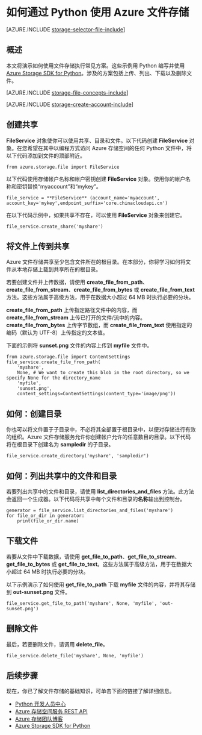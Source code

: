 <properties
	pageTitle="如何通过 Python 使用 Azure 文件存储 | Azure"
	description="了解如何通过 Python 使用 Azure 文件存储上传、列出、下载和删除文件。"
	services="storage"
	documentationCenter="python"
	authors="robinsh"
	manager="carmonm"
	editor="tysonn"/>  


<tags
	ms.service="storage"
	ms.workload="storage"
	ms.tgt_pltfrm="na"
	ms.devlang="python"
	ms.topic="article"
	ms.date="09/20/2016"
	wacn.date="11/07/2016"
	ms.author="minet;robinsh"/>

# 如何通过 Python 使用 Azure 文件存储

[AZURE.INCLUDE [storage-selector-file-include](../../includes/storage-selector-file-include.md)]

## 概述

本文将演示如何使用文件存储执行常见方案。这些示例用 Python 编写并使用 [Azure Storage SDK for Python]。涉及的方案包括上传、列出、下载以及删除文件。

[AZURE.INCLUDE [storage-file-concepts-include](../../includes/storage-file-concepts-include.md)]

[AZURE.INCLUDE [storage-create-account-include](../../includes/storage-create-account-include.md)]

## 创建共享

**FileService** 对象使你可以使用共享、目录和文件。以下代码创建 **FileService** 对象。在您希望在其中以编程方式访问 Azure 存储空间的任何 Python 文件中，将以下代码添加到文件的顶部附近。

	from azure.storage.file import FileService

以下代码使用存储帐户名称和帐户密钥创建 **FileService** 对象。使用你的帐户名称和密钥替换“myaccount”和“mykey”。

	file_service = **FileService** (account_name='myaccount', account_key='mykey',endpoint_suffix='core.chinacloudapi.cn')

在以下代码示例中，如果共享不存在，可以使用 **FileService** 对象来创建它。

	file_service.create_share('myshare')

## 将文件上传到共享

Azure 文件存储共享至少包含文件所在的根目录。在本部分，你将学习如何将文件从本地存储上载到共享所在的根目录。

若要创建文件并上传数据，请使用 **create_file_from_path**、**create_file_from_stream**、**create_file_from_bytes** 或 **create_file_from_text** 方法。这些方法属于高级方法，用于在数据大小超过 64 MB 时执行必要的分块。

**create_file_from_path** 上传指定路径文件中的内容，而 **create_file_from_stream** 上传已打开的文件/流中的内容。**create_file_from_bytes** 上传字节数组，而 **create_file_from_text** 使用指定的编码（默认为 UTF-8）上传指定的文本值。

下面的示例将 **sunset.png** 文件的内容上传到 **myfile** 文件中。

	from azure.storage.file import ContentSettings
	file_service.create_file_from_path(
        'myshare',
        None, # We want to create this blob in the root directory, so we specify None for the directory_name
        'myfile',
        'sunset.png',
        content_settings=ContentSettings(content_type='image/png'))

## 如何：创建目录

你也可以将文件置于子目录中，不必将其全部置于根目录中，以便对存储进行有效的组织。Azure 文件存储服务允许你创建帐户允许的任意数目的目录。以下代码将在根目录下创建名为 **sampledir** 的子目录。

	file_service.create_directory('myshare', 'sampledir')

## 如何：列出共享中的文件和目录

若要列出共享中的文件和目录，请使用 **list_directories_and_files** 方法。此方法会返回一个生成器。以下代码将共享中每个文件和目录的**名称**输出到控制台。

	generator = file_service.list_directories_and_files('myshare')
	for file_or_dir in generator:
		print(file_or_dir.name)

## 下载文件

若要从文件中下载数据，请使用 **get_file_to_path**、**get_file_to_stream**、**get_file_to_bytes** 或 **get_file_to_text**。这些方法属于高级方法，用于在数据大小超过 64 MB 时执行必要的分块。

以下示例演示了如何使用 **get_file_to_path** 下载 **myfile** 文件的内容，并将其存储到 **out-sunset.png** 文件。

	file_service.get_file_to_path('myshare', None, 'myfile', 'out-sunset.png')

## 删除文件

最后，若要删除文件，请调用 **delete_file**。

	file_service.delete_file('myshare', None, 'myfile')

## 后续步骤

现在，你已了解文件存储的基础知识，可单击下面的链接了解详细信息。

- [Python 开发人员中心](/develop/python/)
- [Azure 存储空间服务 REST API](http://msdn.microsoft.com/zh-cn/library/azure/dd179355)
- [Azure 存储团队博客]
- [Azure Storage SDK for Python]

[Azure 存储团队博客]: http://blogs.msdn.com/b/windowsazurestorage/
[Azure Storage SDK for Python]: https://github.com/Azure/azure-storage-python

<!---HONumber=Mooncake_1031_2016-->